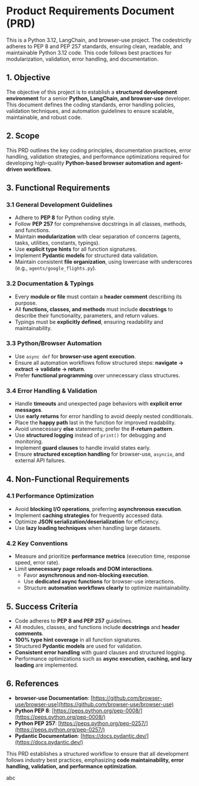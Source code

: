 # Product Requirements Document (PRD)

This is a Python 3.12, LangChain, and browser-use project. The codestrictly adheres to PEP 8 and PEP 257 standards, ensuring clean, readable, and maintainable Python 3.12 code. This code follows best practices for modularization, validation, error handling, and documentation.

## 1. Objective
The objective of this project is to establish a **structured development environment** for a senior **Python, LangChain, and browser-use** developer. This document defines the coding standards, error handling policies, validation techniques, and automation guidelines to ensure scalable, maintainable, and robust code.

## 2. Scope
This PRD outlines the key coding principles, documentation practices, error handling, validation strategies, and performance optimizations required for developing high-quality **Python-based browser automation and agent-driven workflows**.

## 3. Functional Requirements

### 3.1 General Development Guidelines
- Adhere to **PEP 8** for Python coding style.
- Follow **PEP 257** for comprehensive docstrings in all classes, methods, and functions.
- Maintain **modularization** with clear separation of concerns (agents, tasks, utilities, constants, typings).
- Use **explicit type hints** for all function signatures.
- Implement **Pydantic models** for structured data validation.
- Maintain consistent **file organization**, using lowercase with underscores (e.g., `agents/google_flights.py`).

### 3.2 Documentation & Typings
- Every **module or file** must contain a **header comment** describing its purpose.
- All **functions, classes, and methods** must include **docstrings** to describe their functionality, parameters, and return values.
- Typings must be **explicitly defined**, ensuring readability and maintainability.

### 3.3 Python/Browser Automation
- Use `async def` for **browser-use agent execution**.
- Ensure all automation workflows follow structured steps: **navigate → extract → validate → return**.
- Prefer **functional programming** over unnecessary class structures.

### 3.4 Error Handling & Validation
- Handle **timeouts** and unexpected page behaviors with **explicit error messages**.
- Use **early returns** for error handling to avoid deeply nested conditionals.
- Place the **happy path** last in the function for improved readability.
- Avoid unnecessary **else** statements; prefer the **if-return pattern**.
- Use **structured logging** instead of `print()` for debugging and monitoring.
- Implement **guard clauses** to handle invalid states early.
- Ensure **structured exception handling** for browser-use, `asyncio`, and external API failures.

## 4. Non-Functional Requirements

### 4.1 Performance Optimization
- Avoid **blocking I/O operations**, preferring **asynchronous execution**.
- Implement **caching strategies** for frequently accessed data.
- Optimize **JSON serialization/deserialization** for efficiency.
- Use **lazy loading techniques** when handling large datasets.

### 4.2 Key Conventions
- Measure and prioritize **performance metrics** (execution time, response speed, error rate).
- Limit **unnecessary page reloads and DOM interactions**.
  - Favor **asynchronous and non-blocking execution**.
  - Use **dedicated async functions** for browser-use interactions.
  - Structure **automation workflows clearly** to optimize maintainability.

## 5. Success Criteria
- Code adheres to **PEP 8 and PEP 257** guidelines.
- All modules, classes, and functions include **docstrings** and **header comments**.
- **100% type hint coverage** in all function signatures.
- Structured **Pydantic models** are used for validation.
- **Consistent error handling** with guard clauses and structured logging.
- Performance optimizations such as **async execution, caching, and lazy loading** are implemented.

## 6. References
- **browser-use Documentation**: [https://github.com/browser-use/browser-use](https://github.com/browser-use/browser-use)
- **Python PEP 8**: [https://peps.python.org/pep-0008/](https://peps.python.org/pep-0008/)
- **Python PEP 257**: [https://peps.python.org/pep-0257/](https://peps.python.org/pep-0257/)
- **Pydantic Documentation**: [https://docs.pydantic.dev/](https://docs.pydantic.dev/)

This PRD establishes a structured workflow to ensure that all development follows industry best practices, emphasizing **code maintainability, error handling, validation, and performance optimization**.

abc